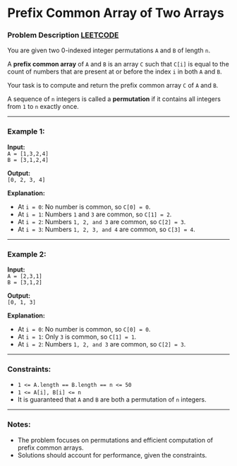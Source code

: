 # Prefix Common Array of Two Arrays

### Problem Description [LEETCODE](https://leetcode.com/problems/find-the-prefix-common-array-of-two-arrays/description/?envType=daily-question&envId=2025-01-14)

You are given two 0-indexed integer permutations `A` and `B` of length `n`.

A **prefix common array** of `A` and `B` is an array `C` such that `C[i]` is equal to the count of numbers that are present at or before the index `i` in both `A` and `B`.

Your task is to compute and return the prefix common array `C` of `A` and `B`.

A sequence of `n` integers is called a **permutation** if it contains all integers from `1` to `n` exactly once.

---

### Example 1:
**Input:**  
`A = [1,3,2,4]`  
`B = [3,1,2,4]`  

**Output:**  
`[0, 2, 3, 4]`  

**Explanation:**  
- At `i = 0`: No number is common, so `C[0] = 0`.  
- At `i = 1`: Numbers `1` and `3` are common, so `C[1] = 2`.  
- At `i = 2`: Numbers `1, 2, and 3` are common, so `C[2] = 3`.  
- At `i = 3`: Numbers `1, 2, 3, and 4` are common, so `C[3] = 4`.

---

### Example 2:
**Input:**  
`A = [2,3,1]`  
`B = [3,1,2]`  

**Output:**  
`[0, 1, 3]`  

**Explanation:**  
- At `i = 0`: No number is common, so `C[0] = 0`.  
- At `i = 1`: Only `3` is common, so `C[1] = 1`.  
- At `i = 2`: Numbers `1, 2, and 3` are common, so `C[2] = 3`.

---

### Constraints:
- `1 <= A.length == B.length == n <= 50`
- `1 <= A[i], B[i] <= n`
- It is guaranteed that `A` and `B` are both a permutation of `n` integers.

---

### Notes:
- The problem focuses on permutations and efficient computation of prefix common arrays.
- Solutions should account for performance, given the constraints.